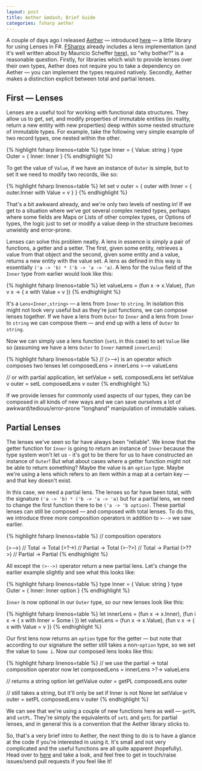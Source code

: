 ```yaml
---
layout: post
title: Aether &mdash; Brief Guide
categories: fsharp aether
---
```


A couple of days ago I released [Aether][aether] &mdash; introduced [here][aether-intro] &mdash; a little library for using Lenses in F#. [FSharpx][fsharpx-lens] already includes a lens implementation (and it's well written about by Mauricio Scheffer [here][bugsquash]), so "why bother?" is a reasonable question. Firstly, for libraries which wish to provide lenses over their own types, Aether does not require you to take a dependency on Aether &mdash; you can implement the types required natively. Secondly, Aether makes a distinction explicit between total and partial lenses.

## First &mdash; Lenses

Lenses are a useful tool for working with functional data structures. They allow us to get, set, and modify properties of immutable entities (in reality, return a new entity with new properties) deep within some nested structure of immutable types. For example, take the following very simple example of two record types, one nested within the other.

{% highlight fsharp linenos=table %}
type Inner = { Value: string }
type Outer = { Inner: Inner }
{% endhighlight %}

To get the value of `Value`, if we have an instance of `Outer` is simple, but to set it we need to modify two records, like so:

{% highlight fsharp linenos=table %}
let set v outer = { outer with Inner = { outer.Inner with Value = v } }
{% endhighlight %}

That's a bit awkward already, and we're only two levels of nesting in! If we get to a situation where we've got several complex nested types, perhaps where some fields are Maps or Lists of other complex types, or Options of types, the logic just to set or modify a value deep in the structure becomes unwieldy and error-prone.

Lenses can solve this problem neatly. A lens in essence is simply a pair of functions, a getter and a setter. The first, given some entity, retrieves a value from that object and the second, given some entity and a value, returns a new entity with the value set. A lens as defined in this way is essentially `('a -> 'b) * ('b -> 'a -> 'a)`. A lens for the `Value` field of the `Inner` type from earlier would look like this:

{% highlight fsharp linenos=table %}
let valueLens = (fun x -> x.Value), (fun v x -> { x with Value = v })
{% endhighlight %}

It's a `Lens<Inner,string>` &mdash; a lens from `Inner` to `string`. In isolation this might not look very useful but as they're just functions, we can compose lenses together. If we have a lens from `Outer` to `Inner` and a lens from `Inner` to `string` we can compose them &mdash; and end up with a lens of `Outer` to `string`.

Now we can simply use a lens function (`setL` in this case) to set `Value` like so (assuming we have a lens `Outer` to `Inner` named `innerLens`):

{% highlight fsharp linenos=table %}
// (>-->) is an operator which composes two lenses
let composedLens = innerLens >--> valueLens

// or with partial application, let setValue = setL composedLens
let setValue v outer = setL composedLens v outer
{% endhighlight %}

If we provide lenses for commonly used aspects of our types, they can be composed in all kinds of new ways and we can save ourselves a lot of awkward/tedious/error-prone "longhand" manipulation of immutable values.

## Partial Lenses

The lenses we've seen so far have always been "reliable". We know that the getter function for `Inner` is going to return an instance of `Inner` because the type system won't let us - it's got to be there for us to have constructed an instance of `Outer`! But what about cases where a getter function might not be able to return something? Maybe the value is an `option` type. Maybe we're using a lens which refers to an item within a map at a certain key &mdash; and that key doesn't exist.

In this case, we need a partial lens. The lenses so far have been total, with the signature `('a -> 'b) * ('b -> 'a -> 'a)` but for a partial lens, we need to change the first function there to be `('a -> 'b option)`. These partial lenses can still be composed &mdash; and composed with total lenses. To do this, we introduce three more composition operators in addition to `>-->` we saw earlier.

{% highlight fsharp linenos=table %}
// composition operators

(>-->) // Total   -> Total
(>?->) // Partial -> Total
(>-?>) // Total   -> Partial
(>??>) // Partial -> Partial
{% endhighlight %}

All except the `(>-->)` operator return a new partial lens. Let's change the earlier example slightly and see what this looks like:

{% highlight fsharp linenos=table %}
type Inner = { Value: string }
type Outer = { Inner: Inner option }
{% endhighlight %}

`Inner` is now optional in our `Outer` type, so our new lenses look like this:

{% highlight fsharp linenos=table %}
let innerLens = (fun x -> x.Inner), (fun i x -> { x with Inner = Some i })
let valueLens = (fun x -> x.Value), (fun v x -> { x with Value = v })
{% endhighlight %}

Our first lens now returns an `option` type for the getter &mdash; but note that according to our signature the setter still takes a non-`option` type, so we set the value to `Some i`. Now our composed lens looks like this:

{% highlight fsharp linenos=table %}
// we use the partial -> total composition operator now
let composedLens = innerLens >?-> valueLens

// returns a string option
let getValue outer = getPL composedLens outer

// still takes a string, but it'll only be set if Inner is not None
let setValue v outer = setPL composedLens v outer
{% endhighlight %}

We can see that we're using a couple of new functions here as well &mdash; `getPL` and `setPL`. They're simply the equivalents of `setL` and `getL` for partial lenses, and in general this is a convention that the Aether library sticks to.

So, that's a very brief intro to Aether, the next thing to do is to have a glance at the code if you're interested in using it. It's small and not very complicated and the useful functions are all quite apparent (hopefully). Head over to [here][aether] and take a look, and feel free to get in touch/raise issues/send pull requests if you feel like it!

[aether]: https://github.com/xyncro/aether
[aether-intro]: http://kolektiv.github.io/fsharp/aether/2014/08/10/aether/
[bugsquash]: http://bugsquash.blogspot.co.uk/2011/11/lenses-in-f.html
[fsharpx-lens]: https://github.com/fsprojects/fsharpx/blob/master/src/FSharpx.Core/Lens.fs
